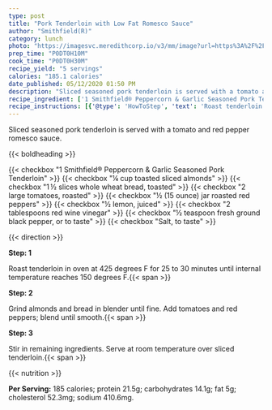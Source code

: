 ```yaml
---
type: post
title: "Pork Tenderloin with Low Fat Romesco Sauce"
author: "Smithfield(R)"
category: lunch
photo: "https://imagesvc.meredithcorp.io/v3/mm/image?url=https%3A%2F%2Fimages.media-allrecipes.com%2Fuserphotos%2F2347771.jpg"
prep_time: "P0DT0H10M"
cook_time: "P0DT0H30M"
recipe_yield: "5 servings"
calories: "185.1 calories"
date_published: 05/12/2020 01:50 PM
description: "Sliced seasoned pork tenderloin is served with a tomato and red pepper romesco sauce."
recipe_ingredient: ['1 Smithfield® Peppercorn & Garlic Seasoned Pork Tenderloin', '¼ cup toasted sliced almonds', '1\u2009½ slices whole wheat bread, toasted', '2 large tomatoes, roasted', '½ (15 ounce) jar roasted red peppers', '½ lemon, juiced', '2 tablespoons red wine vinegar', '½ teaspoon fresh ground black pepper, or to taste', 'Salt, to taste']
recipe_instructions: [{'@type': 'HowToStep', 'text': 'Roast tenderloin in oven at 425 degrees F for 25 to 30 minutes until internal temperature reaches 150 degrees F.\n'}, {'@type': 'HowToStep', 'text': 'Grind almonds and bread in blender until fine. Add tomatoes and red peppers; blend until smooth.\n'}, {'@type': 'HowToStep', 'text': 'Stir in remaining ingredients. Serve at room temperature over sliced tenderloin.\n'}]
---
```


Sliced seasoned pork tenderloin is served with a tomato and red pepper romesco sauce. 

{{< boldheading >}}

{{< checkbox "1  Smithfield® Peppercorn & Garlic Seasoned Pork Tenderloin" >}}
{{< checkbox "¼ cup toasted sliced almonds" >}}
{{< checkbox "1 ½ slices whole wheat bread, toasted" >}}
{{< checkbox "2 large tomatoes, roasted" >}}
{{< checkbox "½ (15 ounce) jar roasted red peppers" >}}
{{< checkbox "½  lemon, juiced" >}}
{{< checkbox "2 tablespoons red wine vinegar" >}}
{{< checkbox "½ teaspoon fresh ground black pepper, or to taste" >}}
{{< checkbox "Salt, to taste" >}}


{{< direction >}}

**Step: 1**

Roast tenderloin in oven at 425 degrees F for 25 to 30 minutes until internal temperature reaches 150 degrees F.{{< span >}}

**Step: 2**

Grind almonds and bread in blender until fine. Add tomatoes and red peppers; blend until smooth.{{< span >}}

**Step: 3**

Stir in remaining ingredients. Serve at room temperature over sliced tenderloin.{{< span >}}

{{< nutrition >}}

**Per Serving:** 185 calories; protein 21.5g; carbohydrates 14.1g; fat 5g; cholesterol 52.3mg; sodium 410.6mg.